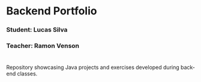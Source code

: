 # Backend Portfolio

### Student: Lucas Silva
### Teacher: Ramon Venson

#

Repository showcasing Java projects and exercises developed during back-end classes.

